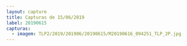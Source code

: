 ```yaml
---
layout: capture
title: Capturas de 15/06/2019
label: 20190615
capturas:
  - imagem: TLP2/2019/201906/20190615/M20190616_094251_TLP_2P.jpg
---
```

